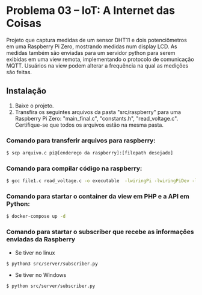 # Problema 03 – IoT: A Internet das Coisas

<p>Projeto que captura medidas de um sensor DHT11 e dois potenciômetros em uma Raspberry Pi Zero, mostrando medidas num display LCD. As medidas também são enviadas para um servidor python para serem exibidas em uma view remota, implementando o protocolo de comunicação MQTT. Usuários na view podem alterar a frequência na qual as medições são feitas.
</p>

## Instalação

<ol>
  <li>Baixe o projeto.</li>
  <li>Transfira os seguintes arquivos da pasta "src/raspberry" para uma Raspberry Pi Zero: "main_final.c", "constants.h", "read_voltage.c". Certifique-se que todos os arquivos estão na mesma pasta.</li>
  
</ol>

### Comando para transferir arquivos para raspberry:
```sh
$ scp arquivo.c pi@[endereço da raspberry]:[filepath desejado]
```

### Comando para compilar código na raspberry:
```sh
$ gcc file1.c read_voltage.c -o executable  -lwiringPi -lwiringPiDev -lm -lpthread -lmosquitto
```
### Comando para startar o container da view em PHP e a API em Python:
```sh
$ docker-compose up -d
```
### Comando para startar o subscriber que recebe as informações enviadas da Raspberry
- Se tiver no linux
```sh
$ python3 src/server/subscriber.py
```
- Se tiver no Windows
```sh
$ python src/server/subscriber.py
```
